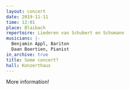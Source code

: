```yaml
---
layout: concert
date: 2019-11-11
time: 12:01
place: Blaibach
repertoire: Liederen van Schubert en Schumann
musicians: |-
  Benjamin Appl, Bariton
  Daan Boertien, Pianist
in_archive: true
title: Some concert?
hall: Konzerthaus
---
```

More information!